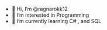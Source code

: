 - 👋 Hi, I’m @ragnarokk12
- 👀 I’m interested in Programming 
- 🌱 I’m currently learning C# , and SQL


<!---
ragnarokk12/ragnarokk12 is a ✨ special ✨ repository because its `README.md` (this file) appears on your GitHub profile.
You can click the Preview link to take a look at your changes.
--->
